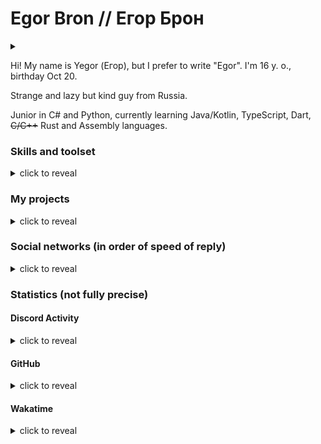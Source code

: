 # Egor Bron // Егор Брон
<!--<img src="https://avatars.githubusercontent.com/u/71507444?s=64" style="border-radius: 4px;" alt="Avatar">-->

<!--[![ko-fi](https://ko-fi.com/img/githubbutton_sm.svg)](https://ko-fi.com/egorbron)-->
<details><summary></summary>
 ![Profile views](https://komarev.com/ghpvc/?username=EgorBron&color=4c10cc&style=flat-square)
</details>

Hi! My name is Yegor (Егор), but I prefer to write "Egor". I'm 16 y. o., birthday Oct 20.

Strange and lazy but kind guy from Russia.

Junior in C# and Python, currently learning Java/Kotlin, TypeScript, Dart, ~~C/C++~~ Rust and Assembly languages.

### Skills and toolset

<details><summary>click to reveal</summary>

<sub>Languages</sub>

[![Skills - Languages](https://skillicons.dev/icons?i=cs,py,lua,bash,,dart,c,cpp,rust,kotlin,js,ts)](/)

<sub>Platforms</sub>

[![Skills - Platforms](https://skillicons.dev/icons?i=git,github,dotnet,docker,cmake,gradle,bots,wasm,linux,discord)](/)

<sub>UI, markup, DBs</sub>

[![Skills - UI, markup, DBs](https://skillicons.dev/icons?i=flutter,bootstrap,jquery,godot,unity,,md,html,css,svg,,mongodb,postgres,sqlite)](/)

<sub>Editors</sub>

[![Skills - Editors](https://skillicons.dev/icons?i=visualstudio,vscode,idea,ps,blender,au,pr,ae,figma)](/) 
</details>

<!--
<details><summary>Toolset</summary>
 
 * 2D Design
   * Adobe Photoshop (CC 2015 and CC 2022)
   * Figma (latest)
 * 3D design
   * Cinema 4D r20-r21
   * Blender (2.8, 3.3)
 * Video-related
   * OBS Studio (28+)
   * Adobe Premiere Pro (CC 2022)
   * Adobe After Effects (CC 2022)
 * Music/audio
   * Adobe Audition (CC 2014, CC 2022)
   * MuseScore 3
   * Embers (latest)
 * Networking
   * PuTTY (latest)
   * Hamachi (2.2)
   * BurpSuite Community (2022+)
   * Postman (10+)
   * Fiddler Classic (5.0)
 * Personalization
   * Rainmeter (latest)
   * KeyGo (latest)
   * Notifications Visualizer (latest)
   * PowerToys (latest)
 * Programming
   * Languages
     * Python (3.11.3, 3.9.6, 2.7, mainly 3.11.3)
     * .NET (4.8 Framework, 5.0-7.0 Core, mainly 7.0)
      * C# (7-11, mainly 10-11)
     * JVM
      * Java (8, 16, 17, mainly 17)
      * Kotlin (1.7)
      * Scala (3.1)
     * C++ (10, 21, mainly 21)
     * Lua (5.4)
     * Dart (2.18)
     * Web-related (HTML, CSS, JS)
   * Databases
     * MongoDB (5.0 Enteripse)
     * SQLite
   * Editors & IDEs
     * Visual Studio 2022 (17)
     * Visual Studio Code (latest)
     * Android Studio (2021.3)
     * IntelliJ IDEA (2022.2)
     * Notepad++ (latest)
   * Game engines
     * Godot (4.0)
     * Unity (2017, 2021, mostly 2017)
   * Reverse engineering tools
     * dnSpyEx (latest)
     * ImHex (latest)
     * Cheat Engine (latest)
     * Resource Hacker (latest)
     * cpp2il
   * Mod APIs
     * Fabric (Minecraft) (latest)
     * BSPIA (Beat Saber and other Unity Mono-backend games) (latest)
     * Melon Loader (Unity) (latest)
</details>
<hr>
-->

### My projects
<details><summary>click to reveal</summary>

> Here are all the projects that I work on or have worked on recently.
>
> If ✔ is after project name - this project is finished, 🥶 - project is temporarily unmaintained.

###### Personal projects
  * 📄 [Some GitHub Gists](https://gist.github.com/EgorBron)
  * 🔌 [SocketSaber](https://github.com/EgorBron/SocketSaber) - mod and library that allows you to open localhost TCP socket with lots of your current BS activity
  * 🖼 [BSDRP](https://github.com/EgorBron/BSDRP) - DRP (Discord Rich Presence) implementation for Beat Saber
  * 🎋 [GrasscutterCommandGenerator](https://github.com/EgorBron/GrasscutterCommandGenerator)🥶 - fork of [GrasscutterCommandGenerator](https://github.com/jie65535/GrasscutterCommandGenerator) with few new features and translations fixes
  * 🏞 [TurfTooley](https://github.com/EgorBron/TurfTooley) (private) - completely reinvented GrasscutterCommandGenerator, mod manager and launcher made with Avalonia and some turf
  * 🎣 [Trapp](https://github.com/EgorBron/Trapp)🥶 - Android app what can help interact with "APIs that returns random images"
  * 📸 [ae2gd](https://github.com/EgorBron/ae2gd)🥶 - plugin for After Effects that imports composition to Geometry Dash level
  * 🌋 [XGauntlet](https://github.com/EgorBron/XGauntlet) - Geode mod for Geometry Dash that helps to add more "gauntlets"
  * 〽 [BlenderMoGraph](https://github.com/EgorBron/BlenderMoGraph)🥶 - addon for Blender that provides tools related to easy work with motion grpahics

###### [Blusutils](https://github.com/Blusutils/) projets
  * 🥫 [DESrv](https://github.com/Blusutils/DESrv) - Dedicated Extendible Server for usage in different tasks
  * 🌄 [DESCEndLib](https://github.com/Blusutils/DESCEndLib)✔ - multipurposal .NET library
  * 📰 [Blusutils Newscenter (private)](https://github.com/Blusutils/Newscenter)🥶 - IfTTT-like news crossposting solution
  * 👷‍♀️ [AniTycoon (private)](https://github.com/Blusutils/AniTycoon) - yet another Discord bot

 ###### Blusutils [Firoapps](https://github.com/Firoapps)
   * 📹 [CaptureExp (private)](https://github.com/Firoapps/CaptureExp)🥶 - shitty motion capture implementation for VR and exportion to some 3D software
   * 🎆 [Firogram (private)](https://github.com/Firoapps/Firogram) - cross-platform Telegram client implementation for developers and enthusiasts (Firochats series)
   * 📨 [Migratail (private)](https://github.com/Firoapps/Migratail) - helps to migrate from old mail services, browsers or systems
 
###### Blusutils x [SyrDB](https://github.com/syrdb)
  * 🗄 [BDSF.NET](https://github.com/Blusutils/BDSF.NET)🥶 - *Binary Data Store Format* implementation for .NET
  * 🍕 [SyrD.NET](https://github.com/syrdb/SyrD.NET)🥶 - [SyrDB](https://github.com/syrdb/SyrDB) driver for .NET
  * 🧀 [SyrBot](https://github.com/Blusutils/Syr) - Discord bot with great functionality
  * 🔁 [RouC](https://github.com/Blusutils/RouC)🥶 - the web anonymous **Rou**lette **C**hat
</details>

### Social networks (in order of speed of reply)
<details><summary>click to reveal</summary>

> If you can/want, please just join the related community (server, channel, etc.) if it exists. And if you sent friend request or DM, describe what are you want as completly as you can. **Please sure to not ask about Python or bots!**

💿[Discord (Егор Брон#3443)](https://discord.com/users/555638466365489172) or [Discord Server](https://discord.gg/bJkW8SSEeY)

🧻[Telegram DM (@egorbronn)](https://t.me/egorbronn) or [channel (@egorbron_sleep, RU)](https://t.me/egorbron_sleep) 

▶[YouTube (@EgorBron)](https://youtube.com/@EgorBron)

⏺[Steam](https://steamcommunity.com/id/EgorBronn/)

💬[DonationAlerts](https://www.donationalerts.com/c/egorbron)

📧[E-mail (egorbron@inbox.ru)](mailto:egorbron@inbox.ru)

⏹[VK (@egorbronn)](https://vk.com/egorbronn) (inactive, may not reply) 

🟣[osu!profile](https://osu.ppy.sh/users/15136301) (noreply)
 
🐳[Docker Hub](https://hub.docker.com/u/egorbron) (noreply)

🏪[Itch](https://egorbron.itch.io/) (noreply)

☕[Ko-fi](https://ko-fi.com/egorbron) (noreply)

</details>

### Statistics (not fully precise)

#### Discord Activity
<details><summary>click to reveal</summary>
<a href="https://discord.com/users/555638466365489172">
  <img
    src="https://lanyard.cnrad.dev/api/555638466365489172?idleMessage=Doing%20nothing"
    alt="Discord Presence"
    width=300
  />
</a>
</details>
 
#### GitHub
<details><summary>click to reveal</summary>
 
<!--
![Stats](https://github-readme-stats.vercel.app/api?username=EgorBron&show_icons=true&theme=tokyonight&bg_color=000000&title_color=ebebeb&text_color=cbcbcb)

![Top Langs](https://github-readme-stats.vercel.app/api/top-langs/?username=EgorBron&layout=compact&theme=codeSTACKr)-->

![Metrics](/github-metrics.svg)

![Metrics Blusutils](/github-metrics-blusutils.svg)
 
</details>

#### Wakatime

<details><summary>click to reveal</summary>
 
 [![Wakatime profile](https://wakatime.com/badge/user/0d335b7c-5fc4-4716-9e58-4e0d11be214d.svg?style=flat-square)](https://wakatime.com/@EgorBron)
 
<img
  src="https://wakatime.com/share/@EgorBron/e276a505-ff9f-4cb2-885f-778f074830ee.svg"
  alt="Wakatime stats - Languages"
  width=500
/>
<img
  src="https://wakatime.com/share/@EgorBron/98a0f5cf-84cc-433d-81fa-f5fcb834b626.svg"
  alt="Wakatime stats - Editors"
  width=500
/>
 </details>
